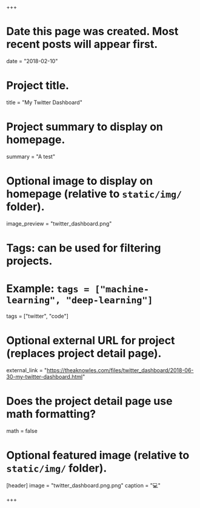 +++
# Date this page was created. Most recent posts will appear first.
date = "2018-02-10"

# Project title.
title = "My Twitter Dashboard"

# Project summary to display on homepage.
summary = "A test"

# Optional image to display on homepage (relative to `static/img/` folder).
image_preview = "twitter_dashboard.png"

# Tags: can be used for filtering projects.
# Example: `tags = ["machine-learning", "deep-learning"]`
tags = ["twitter", "code"]

# Optional external URL for project (replaces project detail page).
external_link = "https://theaknowles.com/files/twitter_dashboard/2018-06-30-my-twitter-dashboard.html"

# Does the project detail page use math formatting?
math = false

# Optional featured image (relative to `static/img/` folder).
[header]
image = "twitter_dashboard.png.png"
caption = ":computer:"

+++

